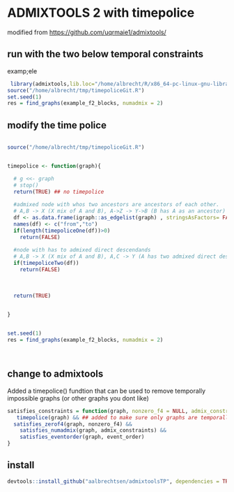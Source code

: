 
<!-- README.md is generated from README.Rmd. Please edit that file --->
<!-- badges: start 
  [![Travis build status](https://travis-ci.com/uqrmaie1/admixtools.svg?branch=master)](https://travis-ci.com/uqrmaie1/admixtools)
  badges: end -->

# ADMIXTOOLS 2 with timepolice

modified from https://github.com/uqrmaie1/admixtools/

## run with the two below temporal constraints

examp;ele

``` r
 library(admixtools,lib.loc="/home/albrecht/R/x86_64-pc-linux-gnu-library/3.6/")
source("/home/albrecht/tmp/timepoliceGit.R")
set.seed(1)
res = find_graphs(example_f2_blocks, numadmix = 2)


```


## modify the time police

``` r

source("/home/albrecht/tmp/timepoliceGit.R")


timepolice <- function(graph){

  # g <<- graph
  # stop() 
  return(TRUE) ## no timepolice
  
  #admixed node with whos two ancestors are ancestors of each other.   e.g. 
  # A,B -> X (X mix of A and B), A->Z -> Y->B (B has A as an ancestor)
  df <- as.data.frame(igraph::as_edgelist(graph) , stringsAsFactors= FALSE)
  names(df) <- c("from","to")
  if(length(timepoliceOne(df))>0)
    return(FALSE)
  
  #node with has to admixed direct descendands
  # A,B -> X (X mix of A and B), A,C -> Y (A has two admixed direct descendants)
  if(timepoliceTwo(df))
    return(FALSE)
  
 
  
  return(TRUE)
  

}


set.seed(1)
res = find_graphs(example_f2_blocks, numadmix = 2)




``` 


## change to admixtools 

Added a timepolice() fundtion that can be used to remove temporally impossible graphs (or other graphs you dont like)
``` r
satisfies_constraints = function(graph, nonzero_f4 = NULL, admix_constraints = NULL, event_order = NULL) {
   timepolice(graph) && ## added to make sure only graphs are temporally possible
  satisfies_zerof4(graph, nonzero_f4) &&
    satisfies_numadmix(graph, admix_constraints) &&
    satisfies_eventorder(graph, event_order)
}
```

## install 
``` r
devtools::install_github("aalbrechtsen/admixtoolsTP", dependencies = TRUE)
```

